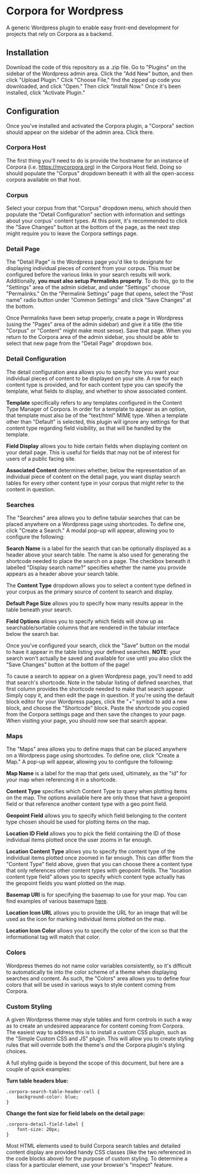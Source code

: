 # Corpora for Wordpress

A generic Wordpress plugin to enable easy front-end development for projects that rely on Corpora as a backend.

## Installation

Download the code of this repository as a .zip file. Go to "Plugins" on the sidebar of the Wordpress admin area. Click the "Add New" button, and then click "Upload Plugin." Click "Choose File," find the zipped up code you downloaded, and click "Open." Then click "Install Now." Once it's been installed, click "Activate Plugin."  

## Configuration

Once you've installed and activated the Corpora plugin, a "Corpora" section should appear on the sidebar of the admin area. Click there.

### Corpora Host
The first thing you'll need to do is provide the hostname for an instance of Corpora (i.e. https://mycorpora.org) in the Corpora Host field. Doing so should populate the "Corpus" dropdown beneath it with all the open-access corpora available on that host.

### Corpus
Select your corpus from that "Corpus" dropdown menu, which should then populate the "Detail Configuration" section with information and settings about your corpus' content types. At this point, it's recommended to click the "Save Changes" button at the bottom of the page, as the next step might require you to leave the Corpora settings page.

### Detail Page
The "Detail Page" is the Wordpress page you'd like to designate for displaying individual pieces of content from your corpus. This must be configured before the various links in your search results will work. Additionally, **you must also setup Permalinks properly**. To do this, go to the "Settings" area of the admin sidebar, and under "Settings" choose "Permalinks." On the "Permalink Settings" page that opens, select the "Post name" radio button under "Common Settings" and click "Save Changes" at the bottom.

Once Permalinks have been setup properly, create a page in Wordpress (using the "Pages" area of the admin sidebar) and give it a title (the title "Corpus" or "Content" might make most sense). Save that page. When you return to the Corpora area of the admin sidebar, you should be able to select that new page from the "Detail Page" dropdown box.

### Detail Configuration
The detail configuration area allows you to specify how you want your individual pieces of content to be displayed on your site. A row for each content type is provided, and for each content type you can specify the template, what fields to display, and whether to show associated content.

**Template** specifically refers to any templates configured in the Content Type Manager of Corpora. In order for a template to appear as an option, that template must also be of the "text/html" MIME type. When a template other than "Default" is selected, this plugin will ignore any settings for that content type regarding field visibility, as that will be handled by the template.

**Field Display** allows you to hide certain fields when displaying content on your detail page. This is useful for fields that may not be of interest for users of a public facing site.

**Associated Content** determines whether, below the representation of an individual piece of content on the detail page, you want display search tables for every other content type in your corpus that might refer to the content in question.

### Searches
The "Searches" area allows you to define tabular searches that can be placed anywhere on a Wordpress page using shortcodes. To define one, click "Create a Search." A modal pop-up will appear, allowing you to configure the following:

**Search Name** is a label for the search that can be optionally displayed as a header above your search table. The name is also used for generating the shortcode needed to place the search on a page. The checkbox beneath it labelled "Display search name?" specifies whether the name you provide appears as a header above your search table.

The **Content Type** dropdown allows you to select a content type defined in your corpus as the primary source of content to search and display.

**Default Page Size** allows you to specify how many results appear in the table beneath your search.

**Field Options** allows you to specify which fields will show up as searchable/sortable columns that are rendered in the tabular interface below the search bar.

Once you've configured your search, click the "Save" button on the modal to have it appear in the table listing your defined searches. **NOTE**: your search won't actually be saved and available for use until you also click the "Save Changes" button at the bottom of the page!

To cause a search to appear on a given Wordpress page, you'll need to add that search's shortcode. Note in the tabular listing of defined searches, that first column provides the shortcode needed to make that search appear. Simply copy it, and then edit the page in question. If you're using the default block editor for your Wordpress pages, click the "+" symbol to add a new block, and choose the "Shortcode" block. Paste the shortcode you copied from the Corpora settings page and then save the changes to your page. When visiting your page, you should now see that search appear.

### Maps
The "Maps" area allows you to define maps that can be placed anywhere on a Wordpress page using shortcodes. To define one, click "Create a Map." A pop-up will appear, allowing you to configure the following:

**Map Name** is a label for the map that gets used, ultimately, as the "id" for your map when referencing it in a shortcode.

**Content Type** specifies which Content Type to query when plotting items on the map. The options available here are only those that have a geopoint field or that reference another content type with a geo point field.

**Geopoint Field** allows you to specify which field belonging to the content type chosen should be used for plotting items on the map.

**Location ID Field** allows you to pick the field containing the ID of those individual items plotted once the user zooms in far enough.

**Location Content Type** allows you to specify the content type of the individual items plotted once zoomed in far enough. This can differ from the "Content Type" field above, given that you can choose there a content type that only references other content types with geopoint fields. The "location content type field" allows you to specify which content type actually has the geopoint fields you want plotted on the map. 

**Basemap URI** is for specifying the basemap to use for your map. You can find examples of various basemaps [here](https://alexurquhart.github.io/free-tiles/).

**Location Icon URL** allows you to provide the URL for an image that will be used as the icon for marking individual items plotted on the map.

**Location Icon Color** allows you to specify the color of the icon so that the informational tag will match that color.

### Colors
Wordpress themes do not name color variables consistently, so it's difficult to automatically tie into the color scheme of a theme when displaying searches and content. As such, the "Colors" area allows you to define four colors that will be used in various ways to style content coming from Corpora.

### Custom Styling
A given Wordpress theme may style tables and form controls in such a way as to create an undesired appearance for content coming from Corpora. The easiest way to address this is to install a custom CSS plugin, such as the "Simple Custom CSS and JS" plugin. This will allow you to create styling rules that will override both the theme's _and_ the Corpora plugin's styling choices.

A full styling guide is beyond the scope of this document, but here are a couple of quick examples:

**Turn table headers blue:**

    .corpora-search-table-header-cell {
        background-color: blue;
    }

**Change the font size for field labels on the detail page:**

    .corpora-detail-field-label {
        font-size: 20px;
    }

Most HTML elements used to build Corpora search tables and detailed content display are provided handy CSS classes (like the two referenced in the code blocks above) for the purpose of custom styling. To determine a class for a particular element, use your browser's "inspect" feature.  